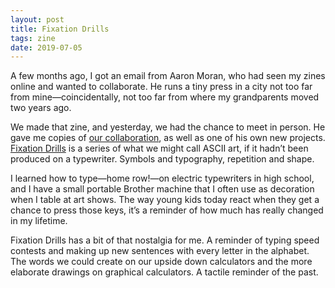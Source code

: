 ```yaml
---
layout: post
title: Fixation Drills
tags: zine
date: 2019-07-05
---
```


A few months ago, I got an email from Aaron Moran, who had seen my zines online and wanted to collaborate. He runs a tiny press in a city not too far from mine—coincidentally, not too far from where my grandparents moved two years ago.

We made that zine, and yesterday, we had the chance to meet in person. He gave me copies of [our collaboration](https://poorquality.ca/WHITE-ROCK-PARKS), as well as one of his own new projects. [Fixation Drills](https://poorquality.ca/FIXATION-DRILLS) is a series of what we might call ASCII art, if it hadn’t been produced on a typewriter. Symbols and typography, repetition  and shape. 

I learned how to type—home row!—on electric typewriters in high school, and I have a small portable Brother machine that I often use as decoration when I table at art shows. The way young kids today react when they get a chance to press those keys, it’s a reminder of how much has really changed in my lifetime. 

Fixation Drills has a bit of that nostalgia for me. A reminder of typing speed contests and making up new sentences with every letter in the alphabet. The words we could create on our upside down calculators and the more elaborate drawings on graphical calculators. A tactile reminder of the past.
